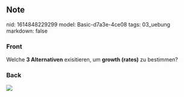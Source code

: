 ## Note
nid: 1614848229299
model: Basic-d7a3e-4ce08
tags: 03_uebung
markdown: false

### Front
Welche <b>3 Alternativen</b> exisitieren, um <b>growth (rates)</b> zu bestimmen?

### Back
<img src="paste-9187caf94272d8e795baf40d74a85db2095209fd.jpg">

